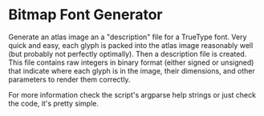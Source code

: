 # Bitmap Font Generator

Generate an atlas image an a "description" file for a TrueType font. Very quick
and easy, each glyph is packed into the atlas image reasonably well (but
probably not perfectly optimally). Then a description file is created. This
file contains raw integers in binary format (either signed or unsigned) that
indicate where each glyph is in the image, their dimensions, and other
parameters to render them correctly.

For more information check the script's argparse help strings or just check the
code, it's pretty simple.
